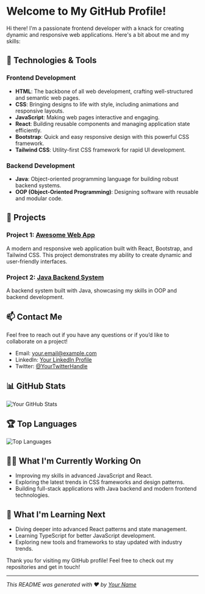 # Welcome to My GitHub Profile!

Hi there! I'm a passionate frontend developer with a knack for creating dynamic and responsive web applications. Here's a bit about me and my skills:

## 🔧 Technologies & Tools

### Frontend Development
- **HTML**: The backbone of all web development, crafting well-structured and semantic web pages.
- **CSS**: Bringing designs to life with style, including animations and responsive layouts.
- **JavaScript**: Making web pages interactive and engaging.
- **React**: Building reusable components and managing application state efficiently.
- **Bootstrap**: Quick and easy responsive design with this powerful CSS framework.
- **Tailwind CSS**: Utility-first CSS framework for rapid UI development.

### Backend Development
- **Java**: Object-oriented programming language for building robust backend systems.
- **OOP (Object-Oriented Programming)**: Designing software with reusable and modular code.

## 🌟 Projects

### Project 1: [Awesome Web App](https://github.com/yourusername/awesome-web-app)
A modern and responsive web application built with React, Bootstrap, and Tailwind CSS. This project demonstrates my ability to create dynamic and user-friendly interfaces.

### Project 2: [Java Backend System](https://github.com/yourusername/java-backend-system)
A backend system built with Java, showcasing my skills in OOP and backend development.

## 📫 Contact Me

Feel free to reach out if you have any questions or if you’d like to collaborate on a project!

- Email: [your.email@example.com](mailto:your.email@example.com)
- LinkedIn: [Your LinkedIn Profile](https://www.linkedin.com/in/yourprofile)
- Twitter: [@YourTwitterHandle](https://twitter.com/yourhandle)

## 📊 GitHub Stats

![Your GitHub Stats](https://github-readme-stats.vercel.app/api?username=yourusername&show_icons=true&theme=radical)

## 🏆 Top Languages

![Top Languages](https://github-readme-stats.vercel.app/api/top-langs/?username=yourusername&layout=compact&theme=radical)

## 👨‍💻 What I'm Currently Working On

- Improving my skills in advanced JavaScript and React.
- Exploring the latest trends in CSS frameworks and design patterns.
- Building full-stack applications with Java backend and modern frontend technologies.

## 🌱 What I'm Learning Next

- Diving deeper into advanced React patterns and state management.
- Learning TypeScript for better JavaScript development.
- Exploring new tools and frameworks to stay updated with industry trends.

Thank you for visiting my GitHub profile! Feel free to check out my repositories and get in touch!

---

*This README was generated with ❤️ by [Your Name](https://github.com/yourusername)*
